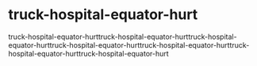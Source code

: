 # truck-hospital-equator-hurt
truck-hospital-equator-hurttruck-hospital-equator-hurttruck-hospital-equator-hurttruck-hospital-equator-hurttruck-hospital-equator-hurttruck-hospital-equator-hurttruck-hospital-equator-hurt
